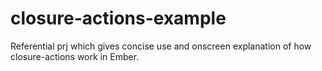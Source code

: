 # closure-actions-example

Referential prj which gives concise use and onscreen explanation of how closure-actions work in Ember.